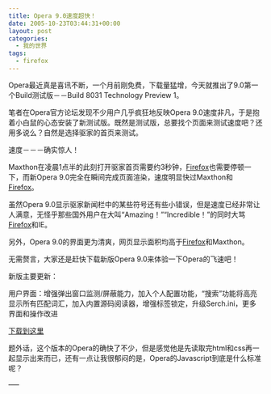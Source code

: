 ```yaml
---
title: Opera 9.0速度超快！
date: 2005-10-23T03:44:31+00:00
layout: post
categories:
  - 我的世界
tags:
  - firefox
---
```

Opera最近真是喜讯不断，一个月前刚免费，下载量猛增，今天就推出了9.0第一个Build测试版－－Build 8031 Technology Preview 1。

笔者在Opera官方论坛发现不少用户几乎疯狂地反映Opera 9.0速度非凡，于是抱着小白鼠的心态安装了新测试版。既然是测试版，总要找个页面来测试速度吧？还用多说么？自然是选择驱家的首页来测试。

速度－－－确实惊人！

Maxthon在凌晨1点半的此刻打开驱家首页需要约3秒钟，[Firefox](http://www.mozilla.org/products/firefox/)也需要停顿一下，而新Opera 9.0完全在瞬间完成页面渲染，速度明显快过Maxthon和[Firefox](http://www.mozilla.org/products/firefox/)。

虽然Opera 9.0显示驱家新闻栏中的某些符号还有些小错误，但是速度已经非常让人满意，无怪乎那些国外用户在大叫“Amazing！”“Incredible！”的同时大骂[Firefox](http://www.mozilla.org/products/firefox/)和IE。

另外，Opera 9.0的界面更为清爽，网页显示面积均高于[Firefox](http://www.mozilla.org/products/firefox/)和Maxthon。

无需赘言，大家还是赶快下载新版Opera 9.0来体验一下Opera的飞速吧！

新版主要更新：

用户界面：增强弹出窗口监测/屏蔽能力，加入个人配置功能，“搜索”功能将高亮显示所有匹配词汇，加入内置源码阅读器，增强标签锁定，升级Serch.ini，更多界面和操作改进

[下载到这里](http://bbs.mydrivers.com/viewthread.php?tid=125439&page=1&extra=page%3D1#pid902468)

题外话，这个版本的Opera的确快了不少，但是感觉他是先读取完html和css再一起显示出来而已，还有一点让我很郁闷的是，Opera的Javascript到底是什么标准呢？

—–